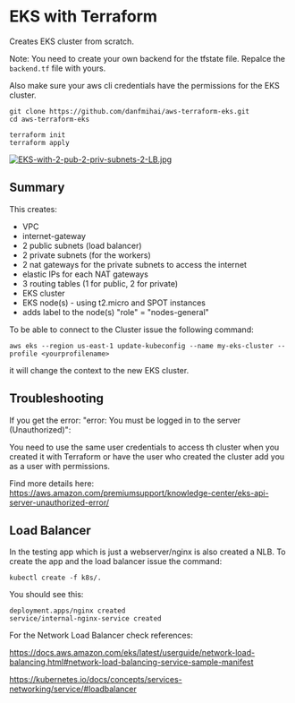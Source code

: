 # EKS with Terraform

Creates EKS cluster from scratch.

Note: You need to create your own backend for the tfstate file.
Repalce the `backend.tf` file with yours.

Also make sure your aws cli credentials have the permissions for the EKS cluster.

```
git clone https://github.com/danfmihai/aws-terraform-eks.git
cd aws-terraform-eks

terraform init
terraform apply

```

[![EKS-with-2-pub-2-priv-subnets-2-LB.jpg](https://i.postimg.cc/mrCkjsfS/EKS-with-2-pub-2-priv-subnets-2-LB.jpg)](https://postimg.cc/d7QJQg07)

## Summary
This creates:
- VPC
- internet-gateway
- 2 public subnets (load balancer)
- 2 private subnets (for the workers)
- 2 nat gateways for the private subnets to access the internet
- elastic IPs for each NAT gateways
- 3 routing tables (1 for public, 2 for private)
- EKS cluster 
- EKS node(s) - using t2.micro and SPOT instances
- adds label to the node(s) "role" = "nodes-general"


To be able to connect to the Cluster issue the following command:

`aws eks --region us-east-1 update-kubeconfig --name my-eks-cluster --profile <yourprofilename>`

it will change the context to the new EKS cluster.


## Troubleshooting
If you get the error: "error: You must be logged in to the server (Unauthorized)":

You need to use the same user credentials to access th cluster when you created it with Terraform or have the user who created the cluster add you as a user with permissions.

Find more details here:
https://aws.amazon.com/premiumsupport/knowledge-center/eks-api-server-unauthorized-error/

## Load Balancer
In the testing app which is just a webserver/nginx is also created a NLB.
To create the app and the load balancer issue the command:

`kubectl create -f k8s/.`

You should see this:
```
deployment.apps/nginx created
service/internal-nginx-service created

```

For the Network Load Balancer check references:

https://docs.aws.amazon.com/eks/latest/userguide/network-load-balancing.html#network-load-balancing-service-sample-manifest

https://kubernetes.io/docs/concepts/services-networking/service/#loadbalancer


